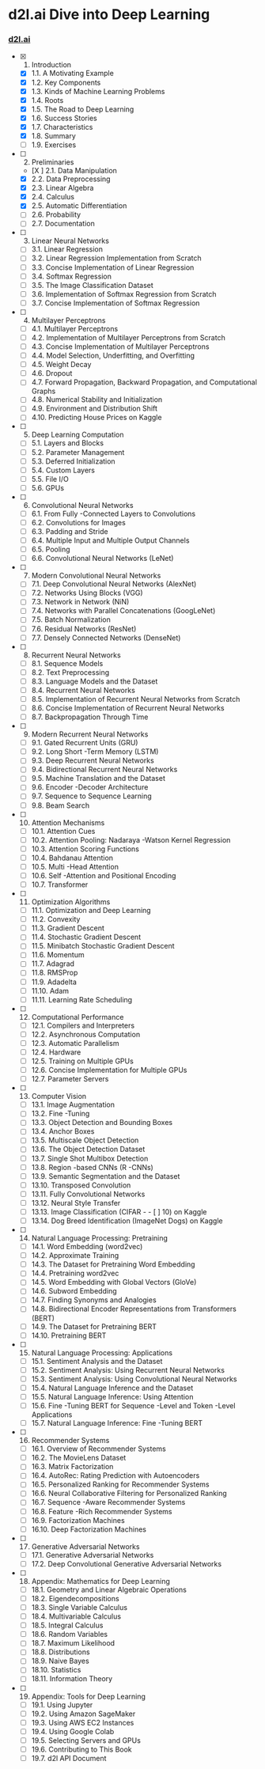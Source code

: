 # d2l.ai Dive into Deep Learning

### [d2l.ai](https://d2l.ai/)

- [X] 1. Introduction
  - [X] 1.1. A Motivating Example
  - [X] 1.2. Key Components
  - [X] 1.3. Kinds of Machine Learning Problems
  - [X] 1.4. Roots
  - [X] 1.5. The Road to Deep Learning
  - [X] 1.6. Success Stories
  - [X] 1.7. Characteristics
  - [X] 1.8. Summary
  - [ ] 1.9. Exercises
- [ ] 2. Preliminaries
  - [X ] 2.1. Data Manipulation
  - [X] 2.2. Data Preprocessing
  - [X] 2.3. Linear Algebra
  - [X] 2.4. Calculus
  - [X] 2.5. Automatic Differentiation
  - [ ] 2.6. Probability
  - [ ] 2.7. Documentation
- [ ] 3. Linear Neural Networks
  - [ ] 3.1. Linear Regression
  - [ ] 3.2. Linear Regression Implementation from Scratch
  - [ ] 3.3. Concise Implementation of Linear Regression
  - [ ] 3.4. Softmax Regression
  - [ ] 3.5. The Image Classification Dataset
  - [ ] 3.6. Implementation of Softmax Regression from Scratch
  - [ ] 3.7. Concise Implementation of Softmax Regression
- [ ] 4. Multilayer Perceptrons
  - [ ] 4.1. Multilayer Perceptrons
  - [ ] 4.2. Implementation of Multilayer Perceptrons from Scratch
  - [ ] 4.3. Concise Implementation of Multilayer Perceptrons
  - [ ] 4.4. Model Selection, Underfitting, and Overfitting
  - [ ] 4.5. Weight Decay
  - [ ] 4.6. Dropout
  - [ ] 4.7. Forward Propagation, Backward Propagation, and Computational Graphs
  - [ ] 4.8. Numerical Stability and Initialization
  - [ ] 4.9. Environment and Distribution Shift
  - [ ] 4.10. Predicting House Prices on Kaggle
- [ ] 5. Deep Learning Computation
  - [ ] 5.1. Layers and Blocks
  - [ ] 5.2. Parameter Management
  - [ ] 5.3. Deferred Initialization
  - [ ] 5.4. Custom Layers
  - [ ] 5.5. File I/O
  - [ ] 5.6. GPUs
- [ ] 6. Convolutional Neural Networks
  - [ ] 6.1. From Fully  -Connected Layers to Convolutions
  - [ ] 6.2. Convolutions for Images
  - [ ] 6.3. Padding and Stride
  - [ ] 6.4. Multiple Input and Multiple Output Channels
  - [ ] 6.5. Pooling
  - [ ] 6.6. Convolutional Neural Networks (LeNet)
- [ ] 7. Modern Convolutional Neural Networks
  - [ ] 7.1. Deep Convolutional Neural Networks (AlexNet)
  - [ ] 7.2. Networks Using Blocks (VGG)
  - [ ] 7.3. Network in Network (NiN)
  - [ ] 7.4. Networks with Parallel Concatenations (GoogLeNet)
  - [ ] 7.5. Batch Normalization
  - [ ] 7.6. Residual Networks (ResNet)
  - [ ] 7.7. Densely Connected Networks (DenseNet)
- [ ] 8. Recurrent Neural Networks
  - [ ] 8.1. Sequence Models
  - [ ] 8.2. Text Preprocessing
  - [ ] 8.3. Language Models and the Dataset
  - [ ] 8.4. Recurrent Neural Networks
  - [ ] 8.5. Implementation of Recurrent Neural Networks from Scratch
  - [ ] 8.6. Concise Implementation of Recurrent Neural Networks
  - [ ] 8.7. Backpropagation Through Time
- [ ] 9. Modern Recurrent Neural Networks
  - [ ] 9.1. Gated Recurrent Units (GRU)
  - [ ] 9.2. Long Short  -Term Memory (LSTM)
  - [ ] 9.3. Deep Recurrent Neural Networks
  - [ ] 9.4. Bidirectional Recurrent Neural Networks
  - [ ] 9.5. Machine Translation and the Dataset
  - [ ] 9.6. Encoder  -Decoder Architecture
  - [ ] 9.7. Sequence to Sequence Learning
  - [ ] 9.8. Beam Search
- [ ] 10. Attention Mechanisms
  - [ ] 10.1. Attention Cues
  - [ ] 10.2. Attention Pooling: Nadaraya  -Watson Kernel Regression
  - [ ] 10.3. Attention Scoring Functions
  - [ ] 10.4. Bahdanau Attention
  - [ ] 10.5. Multi  -Head Attention
  - [ ] 10.6. Self  -Attention and Positional Encoding
  - [ ] 10.7. Transformer
- [ ] 11. Optimization Algorithms
  - [ ] 11.1. Optimization and Deep Learning
  - [ ] 11.2. Convexity
  - [ ] 11.3. Gradient Descent
  - [ ] 11.4. Stochastic Gradient Descent
  - [ ] 11.5. Minibatch Stochastic Gradient Descent
  - [ ] 11.6. Momentum
  - [ ] 11.7. Adagrad
  - [ ] 11.8. RMSProp
  - [ ] 11.9. Adadelta
  - [ ] 11.10. Adam
  - [ ] 11.11. Learning Rate Scheduling
- [ ] 12. Computational Performance
  - [ ] 12.1. Compilers and Interpreters
  - [ ] 12.2. Asynchronous Computation
  - [ ] 12.3. Automatic Parallelism
  - [ ] 12.4. Hardware
  - [ ] 12.5. Training on Multiple GPUs
  - [ ] 12.6. Concise Implementation for Multiple GPUs
  - [ ] 12.7. Parameter Servers
- [ ] 13. Computer Vision
  - [ ] 13.1. Image Augmentation
  - [ ] 13.2. Fine  -Tuning
  - [ ] 13.3. Object Detection and Bounding Boxes
  - [ ] 13.4. Anchor Boxes
  - [ ] 13.5. Multiscale Object Detection
  - [ ] 13.6. The Object Detection Dataset
  - [ ] 13.7. Single Shot Multibox Detection
  - [ ] 13.8. Region  -based CNNs (R  -CNNs)
  - [ ] 13.9. Semantic Segmentation and the Dataset
  - [ ] 13.10. Transposed Convolution
  - [ ] 13.11. Fully Convolutional Networks
  - [ ] 13.12. Neural Style Transfer
  - [ ] 13.13. Image Classification (CIFAR  -  - [ ] 10) on Kaggle
  - [ ] 13.14. Dog Breed Identification (ImageNet Dogs) on Kaggle
- [ ] 14. Natural Language Processing: Pretraining
  - [ ] 14.1. Word Embedding (word2vec)
  - [ ] 14.2. Approximate Training
  - [ ] 14.3. The Dataset for Pretraining Word Embedding
  - [ ] 14.4. Pretraining word2vec
  - [ ] 14.5. Word Embedding with Global Vectors (GloVe)
  - [ ] 14.6. Subword Embedding
  - [ ] 14.7. Finding Synonyms and Analogies
  - [ ] 14.8. Bidirectional Encoder Representations from Transformers (BERT)
  - [ ] 14.9. The Dataset for Pretraining BERT
  - [ ] 14.10. Pretraining BERT
- [ ] 15. Natural Language Processing: Applications
  - [ ] 15.1. Sentiment Analysis and the Dataset
  - [ ] 15.2. Sentiment Analysis: Using Recurrent Neural Networks
  - [ ] 15.3. Sentiment Analysis: Using Convolutional Neural Networks
  - [ ] 15.4. Natural Language Inference and the Dataset
  - [ ] 15.5. Natural Language Inference: Using Attention
  - [ ] 15.6. Fine  -Tuning BERT for Sequence  -Level and Token  -Level Applications
  - [ ] 15.7. Natural Language Inference: Fine  -Tuning BERT
- [ ] 16. Recommender Systems
  - [ ] 16.1. Overview of Recommender Systems
  - [ ] 16.2. The MovieLens Dataset
  - [ ] 16.3. Matrix Factorization
  - [ ] 16.4. AutoRec: Rating Prediction with Autoencoders
  - [ ] 16.5. Personalized Ranking for Recommender Systems
  - [ ] 16.6. Neural Collaborative Filtering for Personalized Ranking
  - [ ] 16.7. Sequence  -Aware Recommender Systems
  - [ ] 16.8. Feature  -Rich Recommender Systems
  - [ ] 16.9. Factorization Machines
  - [ ] 16.10. Deep Factorization Machines
- [ ] 17. Generative Adversarial Networks
  - [ ] 17.1. Generative Adversarial Networks
  - [ ] 17.2. Deep Convolutional Generative Adversarial Networks
- [ ] 18. Appendix: Mathematics for Deep Learning
  - [ ] 18.1. Geometry and Linear Algebraic Operations
  - [ ] 18.2. Eigendecompositions
  - [ ] 18.3. Single Variable Calculus
  - [ ] 18.4. Multivariable Calculus
  - [ ] 18.5. Integral Calculus
  - [ ] 18.6. Random Variables
  - [ ] 18.7. Maximum Likelihood
  - [ ] 18.8. Distributions
  - [ ] 18.9. Naive Bayes
  - [ ] 18.10. Statistics
  - [ ] 18.11. Information Theory
- [ ] 19. Appendix: Tools for Deep Learning
  - [ ] 19.1. Using Jupyter
  - [ ] 19.2. Using Amazon SageMaker
  - [ ] 19.3. Using AWS EC2 Instances
  - [ ] 19.4. Using Google Colab
  - [ ] 19.5. Selecting Servers and GPUs
  - [ ] 19.6. Contributing to This Book
  - [ ] 19.7. d2l API Document
